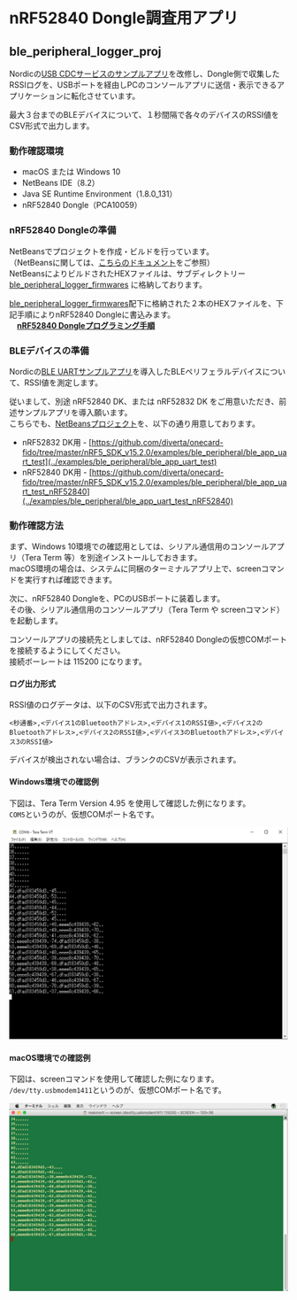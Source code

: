 # nRF52840 Dongle調査用アプリ

## ble_peripheral_logger_proj

Nordicの[USB CDCサービスのサンプルアプリ](https://infocenter.nordicsemi.com/index.jsp?topic=%2Fcom.nordic.infocenter.sdk5.v15.2.0%2Fusbd_cdc_acm_example.html&cp=4_0_0_4_5_50_3)を改修し、Dongle側で収集したRSSIログを、USBポートを経由しPCのコンソールアプリに送信・表示できるアプリケーションに転化させています。

最大３台までのBLEデバイスについて、１秒間隔で各々のデバイスのRSSI値をCSV形式で出力します。

### 動作確認環境

- macOS または Windows 10
- NetBeans IDE（8.2）
- Java SE Runtime Environment（1.8.0_131）
- nRF52840 Dongle（PCA10059）

### nRF52840 Dongleの準備

NetBeansでプロジェクトを作成・ビルドを行っています。<br>
（NetBeansに関しては、[こちらのドキュメント](../../../Development/nRF52840/NETBEANS.md)をご参照）<br>
NetBeansによりビルドされたHEXファイルは、サブディレクトリー [ble_peripheral_logger_firmwares](ble_peripheral_logger_firmwares) に格納しております。

[ble_peripheral_logger_firmwares](ble_peripheral_logger_firmwares)配下に格納された２本のHEXファイルを、下記手順によりnRF52840 Dongleに書込みます。<br>
　<b>[nRF52840 Dongleプログラミング手順](https://github.com/diverta/onecard-fido/blob/master/Development/nRF52840/NRFCONNECTINST.md)</b>

### BLEデバイスの準備

Nordicの[BLE UARTサンプルアプリ](https://infocenter.nordicsemi.com/topic/com.nordic.infocenter.sdk5.v15.2.0/ble_sdk_app_nus_eval.html?cp=4_0_0_4_1_2_24)を導入したBLEペリフェラルデバイスについて、RSSI値を測定します。

従いまして、別途 nRF52840 DK、または nRF52832 DK をご用意いただき、前述サンプルアプリを導入願います。<br>
こちらでも、[NetBeansプロジェクト](https://github.com/diverta/onecard-fido/tree/master/nRF5_SDK_v15.2.0/examples/ble_peripheral)を、以下の通り用意しております。
- nRF52832 DK用 - [https://github.com/diverta/onecard-fido/tree/master/nRF5_SDK_v15.2.0/examples/ble_peripheral/ble_app_uart_test](../examples/ble_peripheral/ble_app_uart_test)
- nRF52840 DK用 - [https://github.com/diverta/onecard-fido/tree/master/nRF5_SDK_v15.2.0/examples/ble_peripheral/ble_app_uart_test_nRF52840](../examples/ble_peripheral/ble_app_uart_test_nRF52840)

### 動作確認方法

まず、Windows 10環境での確認用としては、シリアル通信用のコンソールアプリ（Tera Term 等）を別途インストールしておきます。<br>
macOS環境の場合は、システムに同梱のターミナルアプリ上で、screenコマンドを実行すれば確認できます。

次に、nRF52840 Dongleを、PCのUSBポートに装着します。<br>
その後、シリアル通信用のコンソールアプリ（Tera Term や screenコマンド）を起動します。

コンソールアプリの接続先としましては、nRF52840 Dongleの仮想COMポートを接続するようにしてください。<br>
接続ボーレートは 115200 になります。

#### ログ出力形式

RSSI値のログデータは、以下のCSV形式で出力されます。<br>
```
<秒通番>,<デバイス1のBluetoothアドレス>,<デバイス1のRSSI値>,<デバイス2のBluetoothアドレス>,<デバイス2のRSSI値>,<デバイス3のBluetoothアドレス>,<デバイス3のRSSI値>
```
デバイスが検出されない場合は、ブランクのCSVが表示されます。

#### Windows環境での確認例

下図は、Tera Term Version 4.95 を使用して確認した例になります。<br>
`COM5`というのが、仮想COMポート名です。

<img src="assets/0001.png" width="640">

#### macOS環境での確認例
下図は、screenコマンドを使用して確認した例になります。<br>
`/dev/tty.usbmodem1411`というのが、仮想COMポート名です。

<img src="assets/0002.png" width="640">
